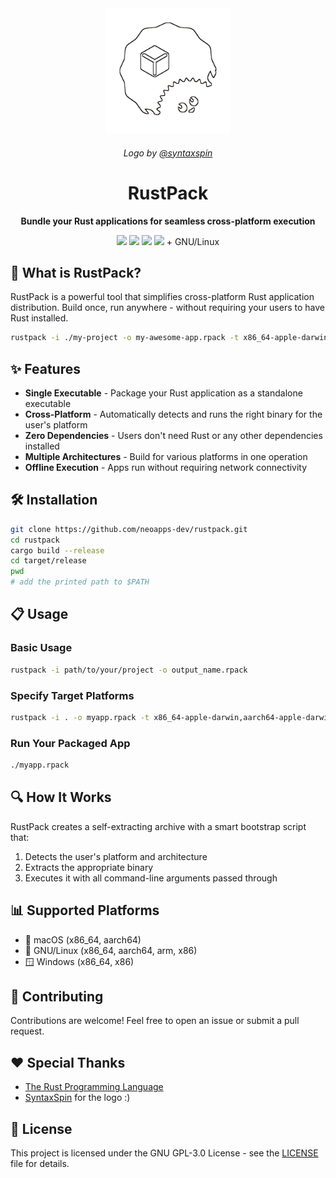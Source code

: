 <div align="center">
  <img src="https://raw.githubusercontent.com/neoapps-dev/rustpack/main/assets/logo.png" alt="RustPack Logo" width="200"/>
  <h6>Logo by <a href="https://github.com/syntaxspin">@syntaxspin</a></h5>
<h1>RustPack</h1>
  <b>Bundle your Rust applications for seamless cross-platform execution</b>

  <p></p>
  <img src="https://ziadoua.github.io/m3-Markdown-Badges/badges/LicenceGPLv3/licencegplv31.svg"></img> <img src="https://ziadoua.github.io/m3-Markdown-Badges/badges/Rust/rust1.svg"></img> <img src="https://ziadoua.github.io/m3-Markdown-Badges/badges/Windows/windows1.svg"></img> <img src="https://ziadoua.github.io/m3-Markdown-Badges/badges/macOS/macos1.svg"></img> + GNU/Linux
</div>

## 🚀 What is RustPack?

RustPack is a powerful tool that simplifies cross-platform Rust application distribution. Build once, run anywhere - without requiring your users to have Rust installed.

```bash
rustpack -i ./my-project -o my-awesome-app.rpack -t x86_64-apple-darwin,x86_64-pc-windows-msvc,x86_64-unknown-linux-gnu
```

## ✨ Features

- **Single Executable** - Package your Rust application as a standalone executable
- **Cross-Platform** - Automatically detects and runs the right binary for the user's platform
- **Zero Dependencies** - Users don't need Rust or any other dependencies installed
- **Multiple Architectures** - Build for various platforms in one operation
- **Offline Execution** - Apps run without requiring network connectivity

## 🛠️ Installation

```bash
git clone https://github.com/neoapps-dev/rustpack.git
cd rustpack
cargo build --release
cd target/release
pwd
# add the printed path to $PATH
```

## 📋 Usage

### Basic Usage

```bash
rustpack -i path/to/your/project -o output_name.rpack
```

### Specify Target Platforms

```bash
rustpack -i . -o myapp.rpack -t x86_64-apple-darwin,aarch64-apple-darwin,x86_64-unknown-linux-gnu
```

### Run Your Packaged App

```bash
./myapp.rpack
```

## 🔍 How It Works

RustPack creates a self-extracting archive with a smart bootstrap script that:

1. Detects the user's platform and architecture
2. Extracts the appropriate binary
3. Executes it with all command-line arguments passed through

## 📊 Supported Platforms

- 🍎 macOS (x86_64, aarch64)
- 🐧 GNU/Linux (x86_64, aarch64, arm, x86)
- 🪟 Windows (x86_64, x86)

## 🤝 Contributing

Contributions are welcome! Feel free to open an issue or submit a pull request.

## ❤️ Special Thanks

- [The Rust Programming Language](https://rust-lang.org)
- [SyntaxSpin](https://github.com/syntaxspin) for the logo :)

## 📝 License

This project is licensed under the GNU GPL-3.0 License - see the [LICENSE](LICENSE) file for details.